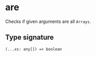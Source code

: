 # are

Checks if given arguments are all `Arrays`.

## Type signature

```
(...xs: any[]) => boolean
```
